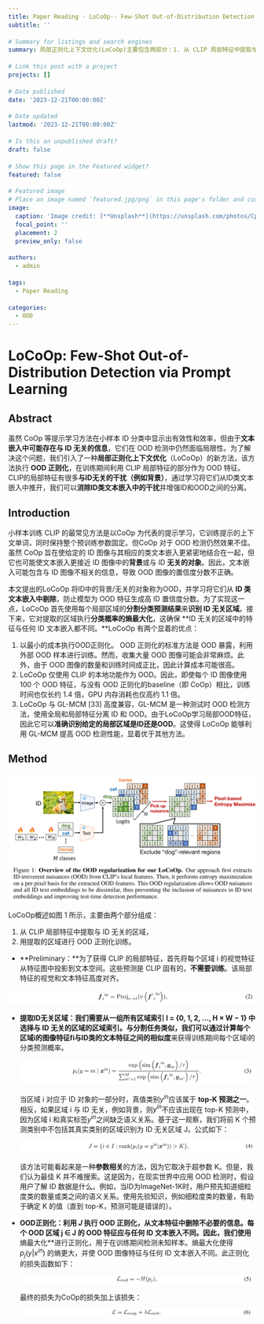 ```yaml
---
title: Paper Reading - LoCoOp-- Few-Shot Out-of-Distribution Detection via Prompt Learning
subtitle: ''

# Summary for listings and search engines
summary: 局部正则化上下文优化(LoCoOp)主要包含两部分：1. 从 CLIP 局部特征中提取与 ID 无关的区域。2. 用提取的区域进行 OOD 正则化训练。

# Link this post with a project
projects: []

# Date published
date: '2023-12-21T00:00:00Z'

# Date updated
lastmod: '2023-12-21T00:00:00Z'

# Is this an unpublished draft?
draft: false

# Show this page in the Featured widget?
featured: false

# Featured image
# Place an image named `featured.jpg/png` in this page's folder and customize its options here.
image:
  caption: 'Image credit: [**Unsplash**](https://unsplash.com/photos/CpkOjOcXdUY)'
  focal_point: ''
  placement: 2
  preview_only: false

authors:
  - admin

tags:
  - Paper Reading

categories:
  - OOD
---
```


# LoCoOp: Few-Shot Out-of-Distribution Detection via Prompt Learning

## Abstract

虽然 CoOp 等提示学习方法在小样本 ID 分类中显示出有效性和效率，但由于**文本嵌入中可能存在与 ID 无关的信息**，它们在 OOD 检测中仍然面临局限性。为了解决这个问题，我们引入了一种**局部正则化上下文优化**（LoCoOp）的新方法，该方法执行 **OOD 正则化**，在训练期间利用 CLIP 局部特征的部分作为 OOD 特征。 CLIP的局部特征有很多**与ID无关的干扰（例如背景）**，通过学习将它们从ID类文本嵌入中推开，我们可以**消除ID类文本嵌入中的干扰**并增强ID和OOD之间的分离。

## Introduction

小样本训练 CLIP 的最常见方法是以CoOp 为代表的提示学习，它训练提示的上下文单词，同时保持整个预训练参数固定。但CoOp 对于 OOD 检测仍然效果不佳。虽然 CoOp 旨在使给定的 ID 图像与其相应的类文本嵌入更紧密地结合在一起，但它也可能使文本嵌入更接近 ID 图像中的**背景**或与 ID **无关的对象**。因此，文本嵌入可能包含与 ID 图像不相关的信息，导致 OOD 图像的置信度分数不正确。

本文提出的LoCoOp 将ID中的背景/无关的对象称为OOD，并学习将它们从 **ID 类文本嵌入中剔除**，防止模型为 OOD 特征生成高 ID 置信度分数。为了实现这一点，LoCoOp 首先使用每个局部区域的**分割分类预测结果**来**识别 ID 无关区域**。接下来，它对提取的区域执行**分类概率的熵最大化**，这确保 **ID 无关的区域中的特征与任何 ID 文本嵌入都不同。**LoCoOp 有两个显着的优点：

1. 以最小的成本执行OOD正则化。 OOD 正则化的标准方法是 OOD 暴露，利用外部 OOD 样本进行训练。然而，收集大量 OOD 图像可能会非常麻烦。此外，由于 OOD 图像的数量和训练时间成正比，因此计算成本可能很高。
2. LoCoOp 仅使用 CLIP 的本地功能作为 OOD。因此，即使每个 ID 图像使用 100 个 OOD 特征，与没有 OOD 正则化的baseline（即 CoOp）相比，训练时间也仅长约 1.4 倍，GPU 内存消耗也仅高约 1.1 倍。
3. LoCoOp 与 GL-MCM [33] 高度兼容，GL-MCM 是一种测试时 OOD 检测方法，使用全局和局部特征分离 ID 和 OOD。由于LoCoOp学习局部OOD特征，因此它可以**准确识别给定的局部区域是ID还是OOD**。这使得 LoCoOp 能够利用 GL-MCM 提高 OOD 检测性能，显着优于其他方法。

## Method

![image-20231221010601881](featured.png)

LoCoOp概述如图 1 所示，主要由两个部分组成：

1. 从 CLIP 局部特征中提取与 ID 无关的区域，
2. 用提取的区域进行 OOD 正则化训练。

- **Preliminary：**为了获得 CLIP 的局部特征，首先将每个区域 i 的视觉特征从特征图中投影到文本空间。这些预测是 CLIP 固有的，**不需要训练**。该局部特征的视觉和文本特征高度对齐。

![image-20231221011308651](imgs/formula1.png)

- **提取ID无关区域：**我们需要从一组所有区域索引 I = {0, 1, 2, ..., H × W − 1} 中选择与 ID 无关的区域的区域索引。与分割任务类似，我们可以通过计算每个区域i的图像特征fi**与ID类的文本特征之间的相似度**来获得训练期间每个区域i的分类预测概率。

  ![image-20231221013323151](imgs/formula2.png)

  当区域 i 对应于 ID 对象的一部分时，真值类别$y^{in}$应该属于 **top-K 预测之一**。相反，如果区域 i 与 ID 无关，例如背景，则$y^{in}$不应该出现在 top-K 预测中，因为区域 i 和真实标签$y^{in}$之间缺乏语义关系。基于这一观察，我们将前 K 个预测类别中不包括其真实类别的区域识别为 ID 无关区域 J。公式如下：

  ![image-20231221154432223](imgs/formula3.png)

  该方法可能看起来是一种**参数相关**的方法，因为它取决于超参数 K。但是，我们认为最佳 K 并不难搜索。这是因为，在现实世界中应用 OOD 检测时，假设用户了解 ID 数据是什么。例如，当ID为ImageNet-1K时，用户预先知道细粒度类的数量或类之间的语义关系。使用先验知识，例如细粒度类的数量，有助于确定 K 的值（直到 top-K，预测可能是错误的）。

- **OOD正则化：利用 $J$ 执行 OOD 正则化，从文本特征中删除不必要的信息。每个 OOD 区域 j ∈ J 的 OOD 特征应与任何 ID 文本嵌入不同。因此，我们使用**熵最大化**进行正则化，用于在训练期间检测未知样本。熵最大化使得 $p_j(y|x^{in})$ 的熵更大，并使 OOD 图像特征与任何 ID 文本嵌入不同。此正则化的损失函数如下：

  ![image-20231221155529296](imgs/formula4.png)

  最终的损失为CoOp的损失加上该损失：

  ![image-20231221155623431](imgs/formula5.png)